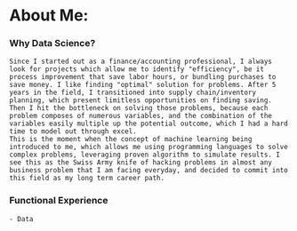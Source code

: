 # About Me:

### Why Data Science?
    Since I started out as a finance/accounting professional, I always look for projects which allow me to identify "efficiency", be it process improvement that save labor hours, or bundling purchases to save money. I like finding "optimal" solution for problems. After 5 years in the field, I transitioned into supply chain/inventory planning, which present limitless opportunities on finding saving. Then I hit the bottleneck on solving those problems, because each problem composes of numerous variables, and the combination of the variables easily multiple up the potential outcome, which I had a hard time to model out through excel.
    This is the moment when the concept of machine learning being introduced to me, which allows me using programming languages to solve complex problems, leveraging proven algorithm to simulate results. I see this as the Swiss Army knife of hacking problems in almost any business problem that I am facing everyday, and decided to commit into this field as my long term career path.
    
### Functional Experience
    - Data

